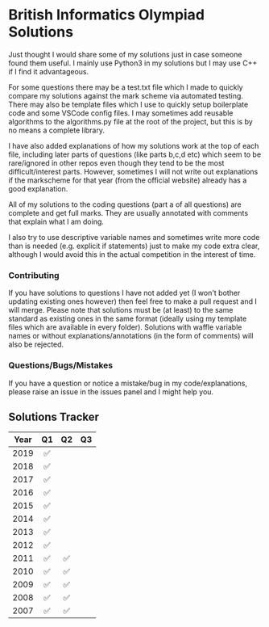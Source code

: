 # British Informatics Olympiad Solutions
Just thought I would share some of my solutions just in case someone found them useful. I mainly use Python3 in my solutions but I may use C++ if I find it advantageous.

For some questions there may be a test.txt file which I made to quickly compare my solutions against the mark scheme via automated testing. 
There may also be template files which I use to quickly setup boilerplate code and some VSCode config files.
I may sometimes add reusable algorithms to the algorithms.py file at the root of the project, but this is by no means a complete library.

I have also added explanations of how my solutions work at the top of each file, including later parts of questions (like parts b,c,d etc) which seem to be rare/ignored in other repos even though they tend to be the most difficult/interest parts. However, sometimes I will not write out explanations if the markscheme for that year (from the official website) already has a good explanation. 

All of my solutions to the coding questions (part a of all questions) are complete and get full marks. They are usually annotated with comments that explain what I am doing. 

I also try to use descriptive variable names and sometimes write more code than is needed (e.g. explicit if statements) just to make my code extra clear, although I would avoid this in the actual competition in the interest of time.

### Contributing ### 
If you have solutions to questions I have not added yet (I won't bother updating existing ones however) then feel free to make a pull request and I will merge. Please note that solutions must be (at least) to the same standard as existing ones in the same format (ideally using my template files which are available in every folder). Solutions with waffle variable names or without explanations/annotations (in the form of comments) will also be rejected.

### Questions/Bugs/Mistakes ###
If you have a question or notice a mistake/bug in my code/explanations, please raise an issue in the issues panel and I might help you.

## Solutions Tracker ##
| Year          | Q1                 | Q2                 | Q3                 |
| ------------- | :----------------: | :----------------: | :----------------: |
| 2019          | :white_check_mark: |                    |                    |    
| 2018          | :white_check_mark: |                    |                    |  
| 2017          | :white_check_mark: |                    |                    |  
| 2016          | :white_check_mark: |                    |                    |  
| 2015          | :white_check_mark: |                    |                    | 
| 2014          | :white_check_mark: |                    |                    | 
| 2013          | :white_check_mark: |                    |                    | 
| 2012          | :white_check_mark: |                    |                    | 
| 2011          | :white_check_mark: | :white_check_mark: |                    | 
| 2010          | :white_check_mark: | :white_check_mark: |                    |
| 2009          | :white_check_mark: | :white_check_mark: |                    |
| 2008          | :white_check_mark: | :white_check_mark: |                    |
| 2007          | :white_check_mark: | :white_check_mark: |                    |

